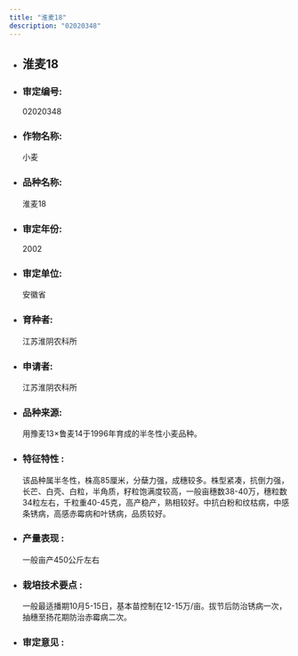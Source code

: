 ```yaml
---
title: "淮麦18"
description: "02020348"
---
```

* ## 淮麦18
* ###  审定编号:  
   02020348

*  ### 作物名称:  
   小麦

*   ###  品种名称: 
    淮麦18

*   ### 审定年份: 
    2002

*   ### 审定单位:  
    安徽省

*   ### 育种者:  
    江苏淮阴农科所

*   ### 申请者:  
    江苏淮阴农科所

*   ### 品种来源:  
    用豫麦13×鲁麦14于1996年育成的半冬性小麦品种。

*   ### 特征特性 : 
    该品种属半冬性，株高85厘米，分蘖力强，成穗较多。株型紧凑，抗倒力强，长芒、白壳、白粒，半角质，籽粒饱满度较高，一般亩穗数38-40万，穗粒数34粒左右，千粒重40-45克，高产稳产，熟相较好。中抗白粉和纹枯病，中感条锈病，高感赤霉病和叶锈病，品质较好。

*   ### 产量表现 : 
    一般亩产450公斤左右

*   ### 栽培技术要点 : 
    一般最适播期10月5-15日，基本苗控制在12-15万/亩。拔节后防治锈病一次，抽穗至扬花期防治赤霉病二次。

*   ### 审定意见 : 
    
